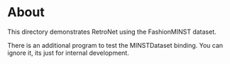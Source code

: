 About
=====

This directory demonstrates RetroNet using the FashionMINST dataset.

There is an additional program to test the MINSTDataset binding. You can ignore it, its just for internal development.
